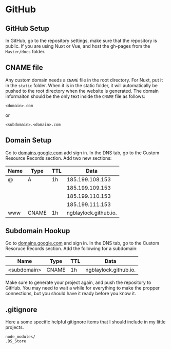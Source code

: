 # GitHub

## GitHub Setup

In GitHub, go to the repository settings, make sure that the repository is public. If you are using Nuxt or Vue, and host the gh-pages from the `Master/docs` folder.

## CNAME file

Any custom domain needs a `CNAME` file in the root directory. For Nuxt, put it in the `static` folder. When it is in the static folder, it will automatically be pushed to the root directory when the website is generated. The domain informaiton should be the only text inside the `CNAME` file as follows:

```
<domain>.com
```

or

```
<subdomain>.<domain>.com
```

## Domain Setup

Go to [domains.google.com](https://domains.google.com) add sign in. In the DNS tab, go to the Custom Resource Records section. Add two new sections:

| Name | Type  | TTL | Data                  |
| ---- | ----- | --- | --------------------- |
| @    | A     | 1h  | 185.199.108.153       |
|      |       |     | 185.199.109.153       |
|      |       |     | 185.199.110.153       |
|      |       |     | 185.199.111.153       |
| www  | CNAME | 1h  | ngblaylock.github.io. |

## Subdomain Hookup

Go to [domains.google.com](https://domains.google.com) and sign in. In the DNS tab, go to the Custom Resoruce Records section. Add the following for a subdomain:

| Name         | Type  | TTL | Data                  |
| ------------ | ----- | --- | --------------------- |
| \<subdomain> | CNAME | 1h  | ngblaylock.github.io. |

Make sure to generate your project again, and push the repository to GitHub. You may need to wait a while for everything to make the propper connections, but you should have it ready before you know it.

## .gitignore

Here a some specific helpful gitignore items that I should include in my little projects.

``` gitignore
node_modules/
.DS_Store
```